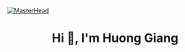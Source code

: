[![MasterHead](https://user-images.githubusercontent.com/10498744/210012254-234538ff-d198-48aa-8964-37e6fd45d227.gif)](https://hzangg.io)
<h1 align="center">Hi 👋, I'm Huong Giang</h1>

